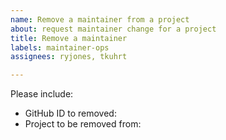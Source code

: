 ```yaml
---
name: Remove a maintainer from a project
about: request maintainer change for a project
title: Remove a maintainer
labels: maintainer-ops
assignees: ryjones, tkuhrt

---
```


Please include:

* GitHub ID to removed: 
* Project to be removed from: 
